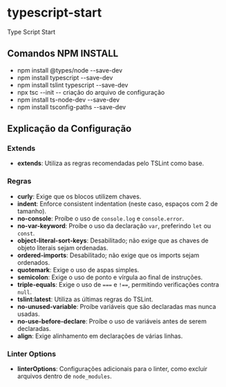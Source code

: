 # typescript-start
Type Script Start

## Comandos NPM INSTALL

- npm install @types/node --save-dev
- npm install typescript --save-dev
- npm install tslint typescript --save-dev
- npx tsc --init -- criação do arquivo de configuração
- npm install ts-node-dev --save-dev
- npm install tsconfig-paths --save-dev

## Explicação da Configuração

### Extends
- **extends**: Utiliza as regras recomendadas pelo TSLint como base.

### Regras
- **curly**: Exige que os blocos utilizem chaves.
- **indent**: Enforce consistent indentation (neste caso, espaços com 2 de tamanho).
- **no-console**: Proíbe o uso de `console.log` e `console.error`.
- **no-var-keyword**: Proíbe o uso da declaração `var`, preferindo `let` ou `const`.
- **object-literal-sort-keys**: Desabilitado; não exige que as chaves de objeto literais sejam ordenadas.
- **ordered-imports**: Desabilitado; não exige que os imports sejam ordenados.
- **quotemark**: Exige o uso de aspas simples.
- **semicolon**: Exige o uso de ponto e vírgula ao final de instruções.
- **triple-equals**: Exige o uso de `===` e `!==`, permitindo verificações contra `null`.
- **tslint:latest**: Utiliza as últimas regras do TSLint.
- **no-unused-variable**: Proíbe variáveis que são declaradas mas nunca usadas.
- **no-use-before-declare**: Proíbe o uso de variáveis antes de serem declaradas.
- **align**: Exige alinhamento em declarações de várias linhas.

### Linter Options
- **linterOptions**: Configurações adicionais para o linter, como excluir arquivos dentro de `node_modules`.
